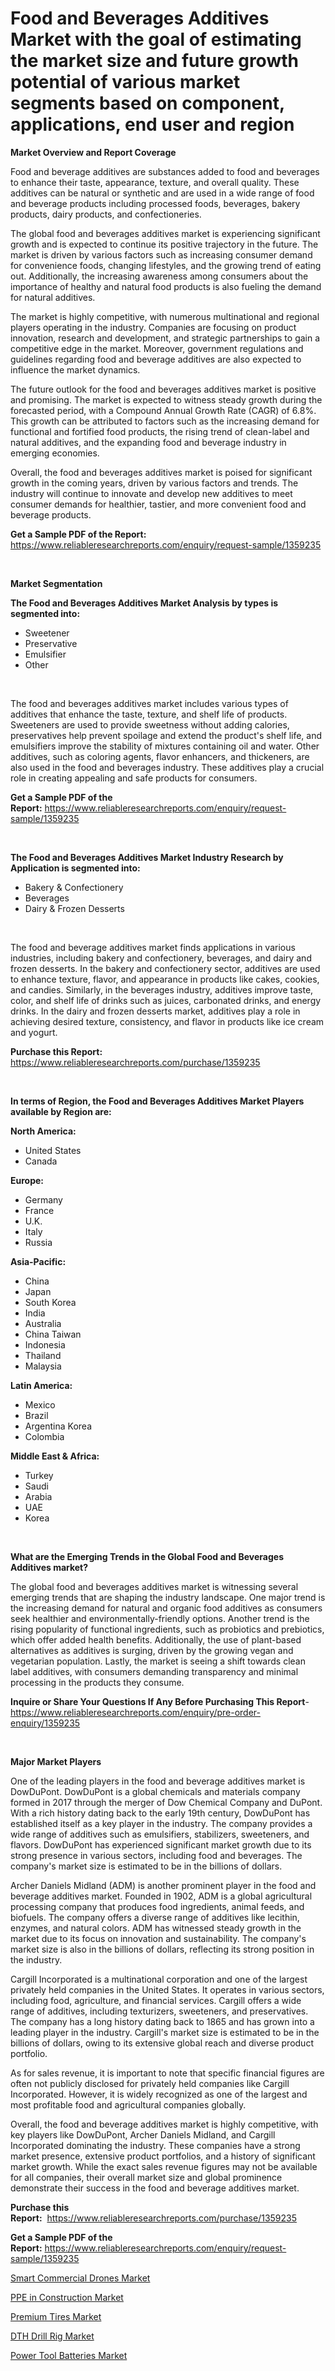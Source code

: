 <p><h1>Food and Beverages Additives Market with the goal of estimating the market size and future growth potential of various market segments based on component, applications, end user and region</h1></p><p><strong>Market Overview and Report Coverage</strong></p>
<p><p>Food and beverage additives are substances added to food and beverages to enhance their taste, appearance, texture, and overall quality. These additives can be natural or synthetic and are used in a wide range of food and beverage products including processed foods, beverages, bakery products, dairy products, and confectioneries.</p><p>The global food and beverages additives market is experiencing significant growth and is expected to continue its positive trajectory in the future. The market is driven by various factors such as increasing consumer demand for convenience foods, changing lifestyles, and the growing trend of eating out. Additionally, the increasing awareness among consumers about the importance of healthy and natural food products is also fueling the demand for natural additives.</p><p>The market is highly competitive, with numerous multinational and regional players operating in the industry. Companies are focusing on product innovation, research and development, and strategic partnerships to gain a competitive edge in the market. Moreover, government regulations and guidelines regarding food and beverage additives are also expected to influence the market dynamics.</p><p>The future outlook for the food and beverages additives market is positive and promising. The market is expected to witness steady growth during the forecasted period, with a Compound Annual Growth Rate (CAGR) of 6.8%. This growth can be attributed to factors such as the increasing demand for functional and fortified food products, the rising trend of clean-label and natural additives, and the expanding food and beverage industry in emerging economies.</p><p>Overall, the food and beverages additives market is poised for significant growth in the coming years, driven by various factors and trends. The industry will continue to innovate and develop new additives to meet consumer demands for healthier, tastier, and more convenient food and beverage products.</p></p>
<p><strong>Get a Sample PDF of the Report:</strong> <a href="https://www.reliableresearchreports.com/enquiry/request-sample/1359235">https://www.reliableresearchreports.com/enquiry/request-sample/1359235</a></p>
<p>&nbsp;</p>
<p><strong>Market Segmentation</strong></p>
<p><strong>The Food and Beverages Additives Market Analysis by types is segmented into:</strong></p>
<p><ul><li>Sweetener</li><li>Preservative</li><li>Emulsifier</li><li>Other</li></ul></p>
<p>&nbsp;</p>
<p><p>The food and beverages additives market includes various types of additives that enhance the taste, texture, and shelf life of products. Sweeteners are used to provide sweetness without adding calories, preservatives help prevent spoilage and extend the product's shelf life, and emulsifiers improve the stability of mixtures containing oil and water. Other additives, such as coloring agents, flavor enhancers, and thickeners, are also used in the food and beverages industry. These additives play a crucial role in creating appealing and safe products for consumers.</p></p>
<p><strong>Get a Sample PDF of the Report:</strong>&nbsp;<a href="https://www.reliableresearchreports.com/enquiry/request-sample/1359235">https://www.reliableresearchreports.com/enquiry/request-sample/1359235</a></p>
<p>&nbsp;</p>
<p><strong>The Food and Beverages Additives Market Industry Research by Application is segmented into:</strong></p>
<p><ul><li>Bakery & Confectionery</li><li>Beverages</li><li>Dairy & Frozen Desserts</li></ul></p>
<p>&nbsp;</p>
<p><p>The food and beverage additives market finds applications in various industries, including bakery and confectionery, beverages, and dairy and frozen desserts. In the bakery and confectionery sector, additives are used to enhance texture, flavor, and appearance in products like cakes, cookies, and candies. Similarly, in the beverages industry, additives improve taste, color, and shelf life of drinks such as juices, carbonated drinks, and energy drinks. In the dairy and frozen desserts market, additives play a role in achieving desired texture, consistency, and flavor in products like ice cream and yogurt.</p></p>
<p><strong>Purchase this Report:</strong>&nbsp; <a href="https://www.reliableresearchreports.com/purchase/1359235">https://www.reliableresearchreports.com/purchase/1359235</a></p>
<p>&nbsp;</p>
<p><strong>In terms of Region, the Food and Beverages Additives Market Players available by Region are:</strong></p>
<p>
    <p> <strong> North America: </strong>
        <ul>
            <li>United States</li>
            <li>Canada</li>
        </ul>
        </p> 
    <p> <strong> Europe: </strong>
        <ul>
            <li>Germany</li>
            <li>France</li>
            <li>U.K.</li>
            <li>Italy</li>
            <li>Russia</li>
        </ul>
        </p> 
    <p> <strong> Asia-Pacific: </strong>
        <ul>
            <li>China</li>
            <li>Japan</li>
            <li>South Korea</li>
            <li>India</li>
            <li>Australia</li>
            <li>China Taiwan</li>
            <li>Indonesia</li>
            <li>Thailand</li>
            <li>Malaysia</li>
        </ul>
        </p> 
    <p> <strong> Latin America: </strong>
        <ul>
            <li>Mexico</li>
            <li>Brazil</li>
            <li>Argentina Korea</li>
            <li>Colombia</li>
        </ul>
        </p> 
    <p> <strong> Middle East & Africa: </strong>
        <ul>
            <li>Turkey</li>
            <li>Saudi</li>
            <li>Arabia</li>
            <li>UAE</li>
            <li>Korea</li>
        </ul>
    </p>
    </p>
<p>&nbsp;</p>
<p><strong>What are the Emerging Trends in the Global Food and Beverages Additives market?</strong></p>
<p><p>The global food and beverages additives market is witnessing several emerging trends that are shaping the industry landscape. One major trend is the increasing demand for natural and organic food additives as consumers seek healthier and environmentally-friendly options. Another trend is the rising popularity of functional ingredients, such as probiotics and prebiotics, which offer added health benefits. Additionally, the use of plant-based alternatives as additives is surging, driven by the growing vegan and vegetarian population. Lastly, the market is seeing a shift towards clean label additives, with consumers demanding transparency and minimal processing in the products they consume.</p></p>
<p><strong>Inquire or Share Your Questions If Any Before Purchasing This Report</strong>- <a href="https://www.reliableresearchreports.com/enquiry/pre-order-enquiry/1359235">https://www.reliableresearchreports.com/enquiry/pre-order-enquiry/1359235</a></p>
<p>&nbsp;</p>
<p><strong>Major Market Players</strong></p>
<p><p>One of the leading players in the food and beverage additives market is DowDuPont. DowDuPont is a global chemicals and materials company formed in 2017 through the merger of Dow Chemical Company and DuPont. With a rich history dating back to the early 19th century, DowDuPont has established itself as a key player in the industry. The company provides a wide range of additives such as emulsifiers, stabilizers, sweeteners, and flavors. DowDuPont has experienced significant market growth due to its strong presence in various sectors, including food and beverages. The company's market size is estimated to be in the billions of dollars.</p><p>Archer Daniels Midland (ADM) is another prominent player in the food and beverage additives market. Founded in 1902, ADM is a global agricultural processing company that produces food ingredients, animal feeds, and biofuels. The company offers a diverse range of additives like lecithin, enzymes, and natural colors. ADM has witnessed steady growth in the market due to its focus on innovation and sustainability. The company's market size is also in the billions of dollars, reflecting its strong position in the industry.</p><p>Cargill Incorporated is a multinational corporation and one of the largest privately held companies in the United States. It operates in various sectors, including food, agriculture, and financial services. Cargill offers a wide range of additives, including texturizers, sweeteners, and preservatives. The company has a long history dating back to 1865 and has grown into a leading player in the industry. Cargill's market size is estimated to be in the billions of dollars, owing to its extensive global reach and diverse product portfolio.</p><p>As for sales revenue, it is important to note that specific financial figures are often not publicly disclosed for privately held companies like Cargill Incorporated. However, it is widely recognized as one of the largest and most profitable food and agricultural companies globally.</p><p>Overall, the food and beverage additives market is highly competitive, with key players like DowDuPont, Archer Daniels Midland, and Cargill Incorporated dominating the industry. These companies have a strong market presence, extensive product portfolios, and a history of significant market growth. While the exact sales revenue figures may not be available for all companies, their overall market size and global prominence demonstrate their success in the food and beverage additives market.</p></p>
<p><strong>Purchase this Report:</strong>&nbsp;&nbsp;<a href="https://www.reliableresearchreports.com/purchase/1359235">https://www.reliableresearchreports.com/purchase/1359235</a></p>
<p></p>
<p><strong>Get a Sample PDF of the Report:</strong>&nbsp;<a href="https://www.reliableresearchreports.com/enquiry/request-sample/1359235">https://www.reliableresearchreports.com/enquiry/request-sample/1359235</a></p>
<p><p><a href="https://medium.com/@elwyncarter2023/smart-commercial-drones-market-size-growth-forecast-2023-2030-38512307c8cb">Smart Commercial Drones Market</a></p><p><a href="https://www.linkedin.com/pulse/decoding-ppe-construction-market-deep-dive-latest-trends-segmentation-s2krc/">PPE in Construction Market</a></p><p><a href="https://www.linkedin.com/pulse/premium-tires-market-insights-players-forecast-till-2030-vif9c/">Premium Tires Market</a></p><p><a href="https://medium.com/@donaldortega4f/dth-drill-rig-market-size-growth-forecast-2023-2030-8428bf6a4fe6">DTH Drill Rig Market</a></p><p><a href="https://www.linkedin.com/pulse/power-tool-batteries-market-share-amp-new-trends-analysis-xzefe/">Power Tool Batteries Market</a></p></p>